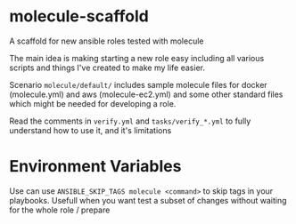 # molecule-scaffold
A scaffold for new ansible roles tested with molecule

The main idea is making starting a new role easy including all various scripts and things I've created to make my life easier.

Scenario ```molecule/default/``` includes sample molecule files for docker (molecule.yml) and aws (molecule-ec2.yml) and some other standard files which might be needed for developing a role.

Read the comments in ```verify.yml``` and ```tasks/verify_*.yml``` to fully understand how to use it, and it's limitations

# Environment Variables
Use can use ```ANSIBLE_SKIP_TAGS molecule <command>``` to skip tags in your playbooks. Usefull when you want test a subset of changes without waiting for the whole role / prepare
